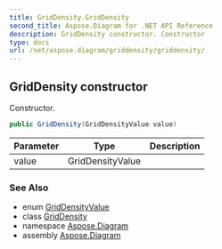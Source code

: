 ```yaml
---
title: GridDensity.GridDensity
second_title: Aspose.Diagram for .NET API Reference
description: GridDensity constructor. Constructor
type: docs
url: /net/aspose.diagram/griddensity/griddensity/
---
```

## GridDensity constructor

Constructor.

```csharp
public GridDensity(GridDensityValue value)
```

| Parameter | Type | Description |
| --- | --- | --- |
| value | GridDensityValue |  |

### See Also

* enum [GridDensityValue](../../griddensityvalue/)
* class [GridDensity](../)
* namespace [Aspose.Diagram](../../griddensity/)
* assembly [Aspose.Diagram](../../../)



